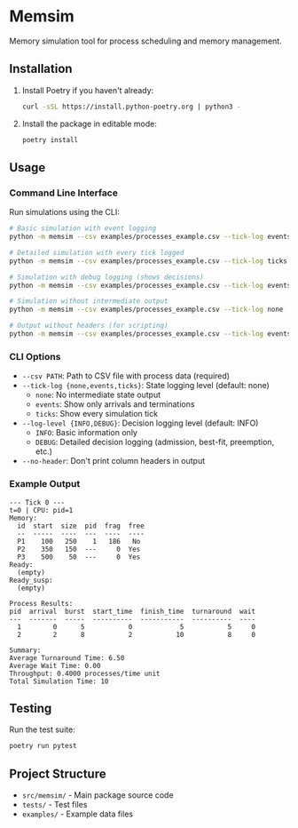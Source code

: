 # Memsim

Memory simulation tool for process scheduling and memory management.

## Installation

1. Install Poetry if you haven't already:
   ```bash
   curl -sSL https://install.python-poetry.org | python3 -
   ```

2. Install the package in editable mode:
   ```bash
   poetry install
   ```

## Usage

### Command Line Interface

Run simulations using the CLI:

```bash
# Basic simulation with event logging
python -m memsim --csv examples/processes_example.csv --tick-log events

# Detailed simulation with every tick logged
python -m memsim --csv examples/processes_example.csv --tick-log ticks

# Simulation with debug logging (shows decisions)
python -m memsim --csv examples/processes_example.csv --tick-log events --log-level DEBUG

# Simulation without intermediate output
python -m memsim --csv examples/processes_example.csv --tick-log none

# Output without headers (for scripting)
python -m memsim --csv examples/processes_example.csv --tick-log events --no-header
```

### CLI Options

- `--csv PATH`: Path to CSV file with process data (required)
- `--tick-log {none,events,ticks}`: State logging level (default: none)
  - `none`: No intermediate state output
  - `events`: Show only arrivals and terminations
  - `ticks`: Show every simulation tick
- `--log-level {INFO,DEBUG}`: Decision logging level (default: INFO)
  - `INFO`: Basic information only
  - `DEBUG`: Detailed decision logging (admission, best-fit, preemption, etc.)
- `--no-header`: Don't print column headers in output

### Example Output

```
--- Tick 0 ---
t=0 | CPU: pid=1
Memory:
  id  start  size  pid  frag  free
  --  -----  ----  ---  ----  ----
  P1    100   250    1   186   No
  P2    350   150  ---     0  Yes
  P3    500    50  ---     0  Yes
Ready:
  (empty)
Ready_susp:
  (empty)

Process Results:
pid  arrival  burst  start_time  finish_time  turnaround  wait
---  -------  -----  ----------  -----------  ----------  ----
  1        0      5           0            5           5     0
  2        2      8           2           10           8     0

Summary:
Average Turnaround Time: 6.50
Average Wait Time: 0.00
Throughput: 0.4000 processes/time unit
Total Simulation Time: 10
```

## Testing

Run the test suite:
```bash
poetry run pytest
```

## Project Structure

- `src/memsim/` - Main package source code
- `tests/` - Test files
- `examples/` - Example data files
